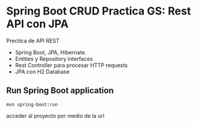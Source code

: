 # Spring Boot CRUD Practica GS: Rest API con JPA

Prectica de API REST
- Spring Boot, JPA, Hibernate.
- Entities y Repository interfaces
- Rest Controller para procesar HTTP requests
- JPA con H2 Database

## Run Spring Boot application
```
mvn spring-boot:run
```
acceder al proyecto por medio de la url

